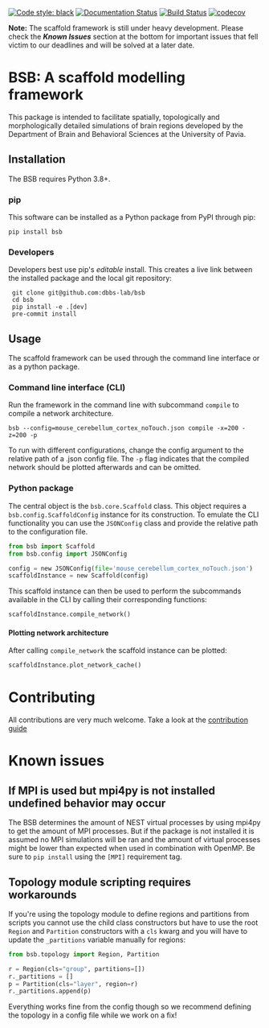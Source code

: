 [![Code style: black](https://img.shields.io/badge/code%20style-black-000000.svg)](https://github.com/psf/black)
[![Documentation Status](https://readthedocs.org/projects/bsb/badge/?version=latest)](https://bsb.readthedocs.io/en/latest/?badge=latest)
[![Build Status](https://travis-ci.com/dbbs-lab/bsb.svg?branch=master)](https://travis-ci.com/dbbs-lab/bsb)
[![codecov](https://codecov.io/gh/dbbs-lab/bsb/branch/master/graph/badge.svg)](https://codecov.io/gh/dbbs-lab/bsb)

**Note:** The scaffold framework is still under heavy development. Please check the
**_Known Issues_** section at the bottom for important issues that fell victim to our
deadlines and will be solved at a later date.

# BSB: A scaffold modelling framework
This package is intended to facilitate spatially, topologically and morphologically
detailed simulations of brain regions developed by the Department of Brain and
Behavioral Sciences at the University of Pavia.

## Installation

The BSB requires Python 3.8+.

### pip

This software can be installed as a Python package from PyPI through pip:

```
pip install bsb
```

### Developers

Developers best use pip's *editable* install. This creates a live link between the
installed package and the local git repository:

```
 git clone git@github.com:dbbs-lab/bsb
 cd bsb
 pip install -e .[dev]
 pre-commit install
```

## Usage

The scaffold framework can be used through the command line interface or as a python package.

### Command line interface (CLI)

Run the framework in the command line with subcommand `compile` to compile a network
architecture.

```
bsb --config=mouse_cerebellum_cortex_noTouch.json compile -x=200 -z=200 -p
```

To run with different configurations, change the config argument to the relative path of a
.json config file. The `-p` flag indicates that the compiled network should be plotted
afterwards and can be omitted.

### Python package

The central object is the `bsb.core.Scaffold` class. This object requires a
`bsb.config.ScaffoldConfig` instance for its construction. To emulate the CLI
functionality you can use the `JSONConfig` class and provide the relative path to the
configuration file.

```python
from bsb import Scaffold
from bsb.config import JSONConfig

config = new JSONConfig(file='mouse_cerebellum_cortex_noTouch.json')
scaffoldInstance = new Scaffold(config)
```

This scaffold instance can then be used to perform the subcommands available in the CLI by
calling their corresponding functions:

```python
scaffoldInstance.compile_network()
```

#### Plotting network architecture

After calling `compile_network` the scaffold instance can be plotted:

```python
scaffoldInstance.plot_network_cache()
```

# Contributing

All contributions are very much welcome.
Take a look at the [contribution guide](CONTRIBUTING.md)

# Known issues

## If MPI is used but mpi4py is not installed undefined behavior may occur

The BSB determines the amount of NEST virtual processes by using mpi4py to get the amount
of MPI processes. But if the package is not installed it is assumed no MPI simulations
will be ran and the amount of virtual processes might be lower than expected when used in
combination with OpenMP. Be sure to `pip install` using the `[MPI]` requirement tag.

## Topology module scripting requires workarounds

If you're using the topology module to define regions and partitions from scripts you
cannot use the child class constructors but have to use the root `Region` and `Partition`
constructors with a `cls` kwarg and you will have to update the `_partitions` variable
manually for regions:

```python
from bsb.topology import Region, Partition

r = Region(cls="group", partitions=[])
r._partitions = []
p = Partition(cls="layer", region=r)
r._partitions.append(p)
```

Everything works fine from the config though so we recommend defining the topology in a
config file while we work on a fix!
